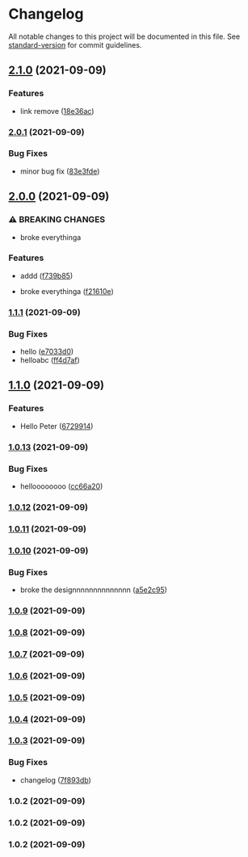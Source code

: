 # Changelog

All notable changes to this project will be documented in this file. See [standard-version](https://github.com/conventional-changelog/standard-version) for commit guidelines.

## [2.1.0](https://github.com/mokkapps/changelog-generator-demo/compare/v2.0.1...v2.1.0) (2021-09-09)


### Features

* link remove ([18e36ac](https://github.com/mokkapps/changelog-generator-demo/commits/18e36aca3a9afe056868aeea157564cd4e1f2e65))

### [2.0.1](https://github.com/mokkapps/changelog-generator-demo/compare/v2.0.0...v2.0.1) (2021-09-09)


### Bug Fixes

* minor bug fix ([83e3fde](https://github.com/mokkapps/changelog-generator-demo/commits/83e3fde6d59849c430427137da141fbb0f25338f))

## [2.0.0](https://github.com/mokkapps/changelog-generator-demo/compare/v1.1.1...v2.0.0) (2021-09-09)


### ⚠ BREAKING CHANGES

* broke everythinga

### Features

* addd ([f739b85](https://github.com/mokkapps/changelog-generator-demo/commits/f739b8578043aa7e5358c16752bc45010ce41da2))


* broke everythinga ([f21610e](https://github.com/mokkapps/changelog-generator-demo/commits/f21610e2cbc1f2c17090b8db6d6ae0680ee785e4))

### [1.1.1](https://github.com/mokkapps/changelog-generator-demo/compare/v1.1.0...v1.1.1) (2021-09-09)


### Bug Fixes

* hello ([e7033d0](https://github.com/mokkapps/changelog-generator-demo/commits/e7033d01061d6dfcf66bbdff02f6a2330fd85cc5))
* helloabc ([ff4d7af](https://github.com/mokkapps/changelog-generator-demo/commits/ff4d7af968d366d6671a6bfdbcec1af698d0c7a7))

## [1.1.0](https://github.com/mokkapps/changelog-generator-demo/compare/v1.0.13...v1.1.0) (2021-09-09)


### Features

* Hello Peter ([6729914](https://github.com/mokkapps/changelog-generator-demo/commits/672991402106b79ec5c68c6eb23fc7c87b023c03))

### [1.0.13](https://github.com/mokkapps/changelog-generator-demo/compare/v1.0.12...v1.0.13) (2021-09-09)


### Bug Fixes

* helloooooooo ([cc66a20](https://github.com/mokkapps/changelog-generator-demo/commits/cc66a20c8c09bd75cdb0b72e1c1e4baf6c429013))

### [1.0.12](https://github.com/mokkapps/changelog-generator-demo/compare/v1.0.11...v1.0.12) (2021-09-09)

### [1.0.11](https://github.com/mokkapps/changelog-generator-demo/compare/v1.0.10...v1.0.11) (2021-09-09)

### [1.0.10](https://github.com/mokkapps/changelog-generator-demo/compare/v1.0.9...v1.0.10) (2021-09-09)


### Bug Fixes

* broke the designnnnnnnnnnnnnn ([a5e2c95](https://github.com/mokkapps/changelog-generator-demo/commits/a5e2c956fac747d5f361010c7bd54f72e23263f8))

### [1.0.9](https://github.com/mokkapps/changelog-generator-demo/compare/v1.0.8...v1.0.9) (2021-09-09)

### [1.0.8](https://github.com/mokkapps/changelog-generator-demo/compare/v1.0.7...v1.0.8) (2021-09-09)

### [1.0.7](https://github.com/mokkapps/changelog-generator-demo/compare/v1.0.6...v1.0.7) (2021-09-09)

### [1.0.6](https://github.com/mokkapps/changelog-generator-demo/compare/v1.0.5...v1.0.6) (2021-09-09)

### [1.0.5](https://github.com/mokkapps/changelog-generator-demo/compare/v1.0.4...v1.0.5) (2021-09-09)

### [1.0.4](https://github.com/mokkapps/changelog-generator-demo/compare/v1.0.3...v1.0.4) (2021-09-09)

### [1.0.3](https://github.com/mokkapps/changelog-generator-demo/compare/v1.0.2...v1.0.3) (2021-09-09)


### Bug Fixes

* changelog ([7f893db](https://github.com/mokkapps/changelog-generator-demo/commits/7f893db3c12e55481407cd4c14e99f1ad1c6e270))

### 1.0.2 (2021-09-09)

### 1.0.2 (2021-09-09)

### 1.0.2 (2021-09-09)
